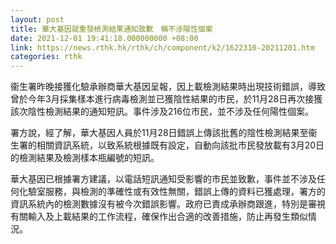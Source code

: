 ```yaml
---
layout: post
title: 華大基因就重發檢測結果通知致歉　稱不涉陽性個案
date: 2021-12-01 19:41:18.000000000 +08:00
link: https://news.rthk.hk/rthk/ch/component/k2/1622310-20211201.htm
categories: rthk
---
```


衞生署昨晚接獲化驗承辦商華大基因呈報，因上載檢測結果時出現技術錯誤，導致曾於今年3月採集樣本進行病毒檢測並已獲陰性結果的市民，於11月28日再次接獲該次陰性檢測結果的通知短訊。事件涉及216位市民，並不涉及任何陽性個案。

署方說，經了解，華大基因人員於11月28日錯誤上傳該批舊的陰性檢測結果至衞生署的相關資訊系統，以致系統根據既有設定，自動向該批市民發放載有3月20日的檢測結果及檢測樣本瓶編號的短訊。

華大基因已根據署方建議，以電話短訊通知受影響的市民並致歉，事件並不涉及任何化驗室服務，與檢測的準確性或有效性無關，錯誤上傳的資料已獲處理，署方的資訊系統內的檢測數據沒有被今次錯誤影響。政府已責成承辦商跟進，特別是審視有關輸入及上載結果的工作流程，確保作出合適的改善措施，防止再發生類似情況。

